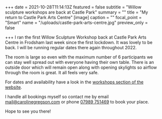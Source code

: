 +++
date = 2021-10-28T11:14:13Z
featured = false
subtitle = "Willow sculpture workshops are back at Castle Park"
summary = ""
title = "My return to Castle Park Arts Centre"
[image]
caption = ""
focal_point = "Smart"
name = "/uploads/castle-park-arts-centre.jpg"
preview_only = false

+++
I ran the first Willow Sculpture Workshop back at Castle Park Arts Centre in Frodsham last week since the first lockdown. It was lovely to be back. I will be running regular dates there again throughout 2022.

The room is large so even with the maximum number of 6 participants we can stay well spread out with everyone having their own table. There is an outside door which will remain open along with opening skylights so airflow through the room is great. It all feels very safe.

For dates and availability have a look in the [workshops section of the website](https://www.carolinegregson.com/workshops/).

I handle all bookings myself so contact me by email [mail@carolinegregson.com](mailto:mail@carolinegregson.com) or phone [07989 751469](tel:+447989751469) to book your place.

Hope to see you there!